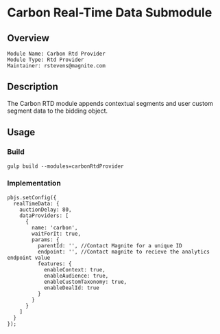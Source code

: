 # Carbon Real-Time Data Submodule
## Overview
    Module Name: Carbon Rtd Provider
    Module Type: Rtd Provider
    Maintainer: rstevens@magnite.com
## Description
The Carbon RTD module appends contextual segments and user custom segment data to the bidding object.
## Usage
### Build
```
gulp build --modules=carbonRtdProvider
```
### Implementation
```
pbjs.setConfig({
  realTimeData: {
    auctionDelay: 80,
    dataProviders: [
      {
        name: 'carbon',
        waitForIt: true,
        params: {
          parentId: '', //Contact Magnite for a unique ID
          endpoint: '', //Contact magnite to recieve the analytics endpoint value
          features: {
            enableContext: true,
            enableAudience: true,
            enableCustomTaxonomy: true,
            enableDealId: true
          }
        }
      }
    ]
  }
});
```
